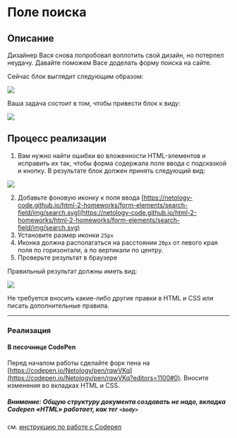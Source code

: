 # Поле поиска

## Описание

Дизайнер Вася снова попробовал воплотить свой дизайн, но потерпел неудачу. Давайте поможем Васе доделать форму поиска на сайте.

Сейчас блок выглядит следующим образом: 

![](https://netology-code.github.io/html-2-homeworks/sources/3-2/search-before.jpg)

Ваша задача состоит в том, чтобы привести блок к виду:

![](https://netology-code.github.io/html-2-homeworks/sources/3-2/search-after.jpg)


## Процесс реализации


1. Вам нужно найти ошибки во вложенности HTML-элементов и исправить их так, чтобы форма содержала поле ввода с подсказкой и кнопку. В результате блок должен принять следующий вид: 

![](https://netology-code.github.io/html-2-homeworks/sources/3-2/search-stage-0.jpg)

2. Добавьте фоновую иконку к поля ввода [https://netology-code.github.io/html-2-homeworks/form-elements/search-field/img/search.svg](https://netology-code.github.io/html-2-homeworks/html-2-homeworks/form-elements/search-field/img/search.svg)
3. Установите размер иконки `25px`
4. Иконка должна располагаться на расстоянии `20px` от левого края поля по горизонтали, а по вертикали по центру.
5. Проверьте результат в браузере

Правильный результат должны иметь вид:

![](https://netology-code.github.io/html-2-homeworks/sources/3-2/search-after.jpg)

Не требуется вносить какие-либо другие правки в HTML и CSS или писать дополнительные правила.


---

### Реализация

#### В песочнице CodePen

Перед началом работы сделайте форк пена на [https://codepen.io/Netology/pen/rqwVKq](https://codepen.io/Netology/pen/rqwVKq?editors=1100#0). Вносите изменения во вкладках HTML и CSS.

##### Внимание: Общую структуру документа создавать не надо, вкладка Codepen «HTML» работает, как тег `<body>`
см. [инструкцию по работе с Codepen](https://netology-university.bitbucket.io/guides/wm/codepen-guide/)
